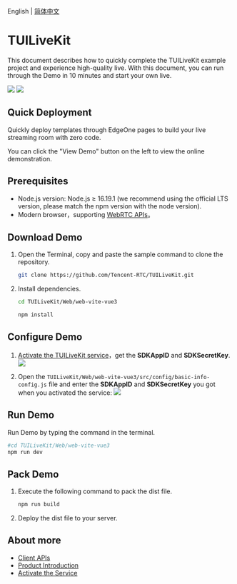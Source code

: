 English | [简体中文](README.zh.md)

# TUILiveKit 

This document describes how to quickly complete the TUILiveKit example project and experience high-quality live. With this document, you can run through the Demo in 10 minutes and start your own live.

<img src="https://web.sdk.qcloud.com/trtc/live/web/image/pc-layout-en.png"/>

<img src="https://web.sdk.qcloud.com/trtc/live/web/image/h5-layout-en.png"/>

## Quick Deployment

Quickly deploy templates through EdgeOne pages to build your live streaming room with zero code.

You can click the "View Demo" button on the left to view the online demonstration.



## Prerequisites

- Node.js version: Node.js ≥ 16.19.1 (we recommend using the official LTS version, please match the npm version with the node version).
- Modern browser，supporting [WebRTC APIs](https://caniuse.com/?search=webrtc)。

## Download Demo

1. Open the Terminal, copy and paste the sample command to clone the repository.
   ```bash
   git clone https://github.com/Tencent-RTC/TUILiveKit.git
   ```
2. Install dependencies.
   ```bash
   cd TUILiveKit/Web/web-vite-vue3

   npm install
   ```

## Configure Demo
1. [Activate the TUILiveKit service](https://trtc.io/document/60033?platform=ios&product=live)，get the **SDKAppID** and **SDKSecretKey**.
   <img src="https://web.sdk.qcloud.com/trtc/live/web/image/active-livekit-en.png"/>

2. Open the `TUILiveKit/Web/web-vite-vue3/src/config/basic-info-config.js` file and enter the **SDKAppID** and **SDKSecretKey** you got when you activated the service:
   <img src="https://web.sdk.qcloud.com/trtc/live/web/image/supplementary-config.png"/>
## Run Demo
Run Demo by typing the command in the terminal.
   ```bash
   #cd TUILiveKit/Web/web-vite-vue3
   npm run dev
   ```

## Pack Demo

1. Execute the following command to pack the dist file.
   ```bash
   npm run build
   ```
2. Deploy the dist file to your server.

## About more
- [Client APIs](https://trtc.io/document/64181?platform=ios&product=live)
- [Product Introduction](https://trtc.io/document/60034?platform=electron&product=live)
- [Activate the Service](https://trtc.io/document/60033?platform=ios&product=live)